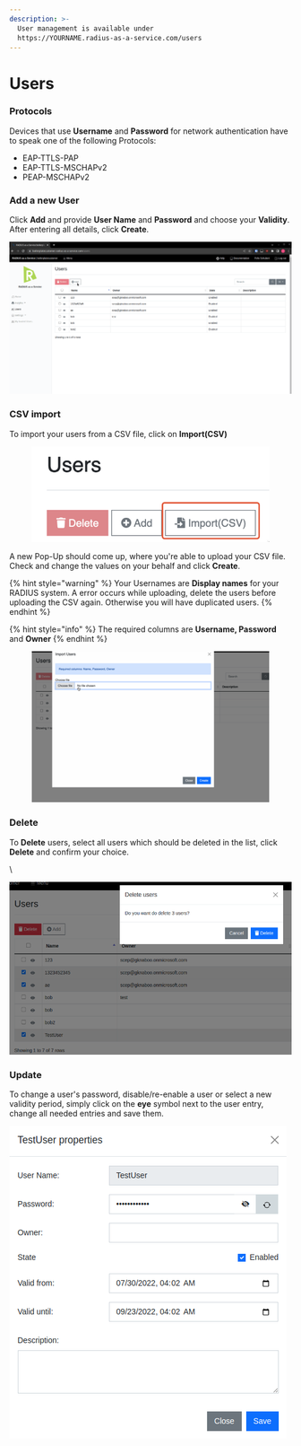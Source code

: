 ```yaml
---
description: >-
  User management is available under
  https://YOURNAME.radius-as-a-service.com/users
---
```


# Users

### Protocols

Devices that use **Username** and **Password** for network authentication have to speak one of the following Protocols:&#x20;

* EAP-TTLS-PAP
* EAP-TTLS-MSCHAPv2
* PEAP-MSCHAPv2

### Add a new User

Click **Add** and provide **User Name** and **Password** and choose your **Validity**. After entering all details, click  **Create**.

![](../.gitbook/assets/create-user.gif)

### CSV import

To import your users from a CSV file, click on **Import(CSV)**

<figure><img src="../.gitbook/assets/image (1).png" alt=""><figcaption></figcaption></figure>

A new Pop-Up should come up, where you're able to upload your CSV file. Check and change the values on your behalf and click **Create**.

{% hint style="warning" %}
Your Usernames are **Display names** for your RADIUS system. A error occurs while uploading, delete the users before uploading the CSV again. Otherwise you will have duplicated users.
{% endhint %}

{% hint style="info" %}
The required columns are **Username, Password** and **Owner**
{% endhint %}

<figure><img src="../.gitbook/assets/bulk-add user.gif" alt=""><figcaption></figcaption></figure>

### Delete

To **Delete** users, select all users which should be deleted in the list, click **Delete** and confirm your choice.

\


![](<../.gitbook/assets/image (86) (1).png>)

&#x20;

### Update

To change a user's password, disable/re-enable a user or select a new validity period, simply click on the **eye** symbol next to the user entry, change all needed entries and save them.

![](<../.gitbook/assets/image (85) (1).png>)
